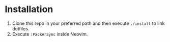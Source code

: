 # Installation

1. Clone this repo in your preferred path and then execute `./install` to link dotfiles.
2. Execute `:PackerSync` inside Neovim.
